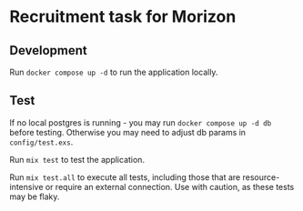 # Recruitment task for Morizon

## Development

Run `docker compose up -d` to run the application locally.

## Test

If no local postgres is running - you may run `docker compose up -d db` before testing.
Otherwise you may need to adjust db params in `config/test.exs`.

Run `mix test` to test the application.

Run `mix test.all` to execute all tests, including those that are resource-intensive or require an external connection. Use with caution, as these tests may be flaky.